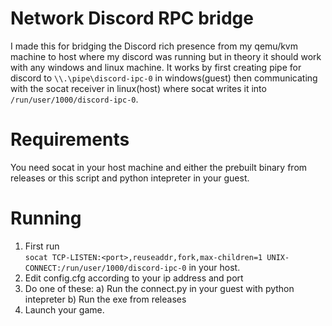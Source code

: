 # Network Discord RPC bridge
I made this for bridging the Discord rich presence from my qemu/kvm machine to host where my discord was 
running but in theory it should work with any windows and linux machine.
It works by first creating pipe for discord to `\\.\pipe\discord-ipc-0` in windows(guest) then 
communicating with the socat receiver in linux(host) where socat writes it into `/run/user/1000/discord-ipc-0`.

# Requirements
You need socat in your host machine and either the prebuilt binary from releases or this script and python intepreter in your guest.

# Running
1. First run </br>`socat TCP-LISTEN:<port>,reuseaddr,fork,max-children=1 UNIX-CONNECT:/run/user/1000/discord-ipc-0` in your host.
2. Edit config.cfg according to your ip address and port
3. Do one of these:
  a) Run the connect.py in your guest with python intepreter
  b) Run the exe from releases
4. Launch your game.


